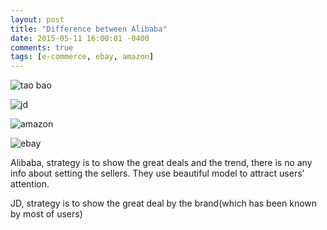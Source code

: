 ```yaml
---
layout: post
title: "Difference between Alibaba"
date: 2015-05-11 16:00:01 -0400
comments: true
tags: [e-commerce, ebay, amazon]
---
```


![tao bao](http://snag.gy/YexSJ.jpg)

![jd](http://snag.gy/vMffy.jpg)

![amazon](http://snag.gy/KkU9Q.jpg)

![ebay](http://snag.gy/zHhzk.jpg)


Alibaba, strategy is to show the great deals and the trend, there is no any info about setting the sellers. They use beautiful model to attract users’ attention.  

JD, strategy is to show the great deal by the brand(which has been known by most of users)
